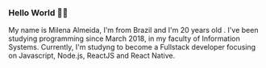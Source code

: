 ### Hello World ✌🏼

My name is Milena Almeida, I'm from Brazil and I'm 20 years old . I've been studying programming since March 2018, in my faculty of Information Systems.
Currently, I'm studyng to become a Fullstack developer focusing on Javascript, Node.js, ReactJS and React Native.
